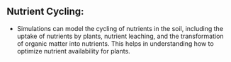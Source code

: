 ## Nutrient Cycling:
 - Simulations can model the cycling of nutrients in the soil, including the uptake of nutrients by plants, nutrient leaching, and the transformation of organic matter into nutrients. This helps in understanding
   how to optimize nutrient availability for plants.
